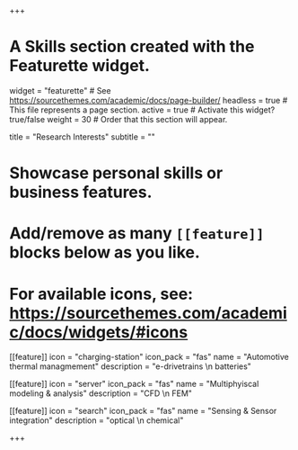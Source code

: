 +++
# A Skills section created with the Featurette widget.
widget = "featurette"  # See https://sourcethemes.com/academic/docs/page-builder/
headless = true  # This file represents a page section.
active = true  # Activate this widget? true/false
weight = 30  # Order that this section will appear.

title = "Research Interests"
subtitle = ""

# Showcase personal skills or business features.
# 
# Add/remove as many `[[feature]]` blocks below as you like.
# 
# For available icons, see: https://sourcethemes.com/academic/docs/widgets/#icons

[[feature]]
  icon = "charging-station"
  icon_pack = "fas"
  name = "Automotive thermal managmement"
  description = "e-drivetrains \n batteries"
  
[[feature]]
  icon = "server"
  icon_pack = "fas"
  name = "Multiphyiscal modeling & analysis"
  description = "CFD \n FEM"  
  
[[feature]]
  icon = "search"
  icon_pack = "fas"
  name = "Sensing & Sensor integration"
  description = "optical \n chemical"

+++
